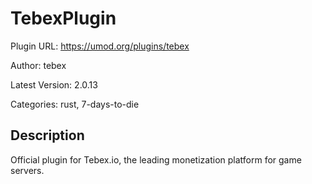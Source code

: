 # TebexPlugin

Plugin URL: https://umod.org/plugins/tebex

Author: tebex

Latest Version: 2.0.13

Categories: rust, 7-days-to-die

## Description

Official plugin for Tebex.io, the leading monetization platform for game servers.
